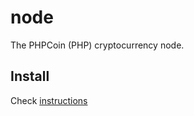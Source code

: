 # node

The PHPCoin (PHP) cryptocurrency node.

## Install

Check [instructions](https://github.com/phpcoinn/node/wiki/Node-installation)




